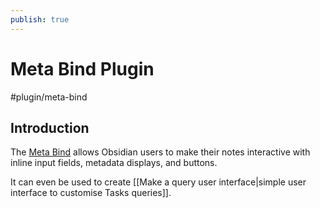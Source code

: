 ```yaml
---
publish: true
---
```


# Meta Bind Plugin

<span class="related-pages">#plugin/meta-bind</span>

## Introduction

The [Meta Bind](https://github.com/mProjectsCode/obsidian-meta-bind-plugin) allows Obsidian users to make their notes interactive with inline input fields, metadata displays, and buttons.

It can even be used to create [[Make a query user interface|simple user interface to customise Tasks queries]].

